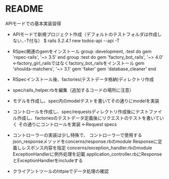 # README
APIモードでの基本実装習得

* APIモードで新規プロジェクト作成（デフォルトのテストフォルダは作成しない..-T付与）
    $ rails _5.2.4.1_ new todos-api --api -T

* RSpec関連のgemをインストール
    group :development, :test do
      gem 'rspec-rails', '~> 3.5'
    end
    group :test do
      gem 'factory_bot_rails', '~> 4.0'
      ←factory_girl_railsではなくfactory_bot_railsをインストール
      gem 'shoulda-matchers', '~> 3.1'
      gem 'faker'
      gem 'database_cleaner'
    end  

* RSpecインストール後、factories(テストデータ格納)ディレクトリ作成

* spec/rails_helper.rbを編集（追加するコードの場所に注意）

* モデルを作成し、spec内のmodelテストを書いてその通りにmodelを実装

* コントロールを作成し、spec/requestsディレクトリ作成後にテストファイル作成し、factoriesのテストデータ定義後にリクエストのテストを書いていく
その通りにコントロールを実装
←Request specs

* コントローラーの実装は少し特殊で、
コントローラーで使用するjson_responseメソッドをconcerns/response.rbのmodule Responseに定義しレスポンス内容を指定
concerns/exception_handler.rbのmodule ExceptionHandlerに例外処理を記載
application_controller.rbにResponseとExceptionHandlerをincludeする

* クライアントツールのhttpieでデータ処理の確認
